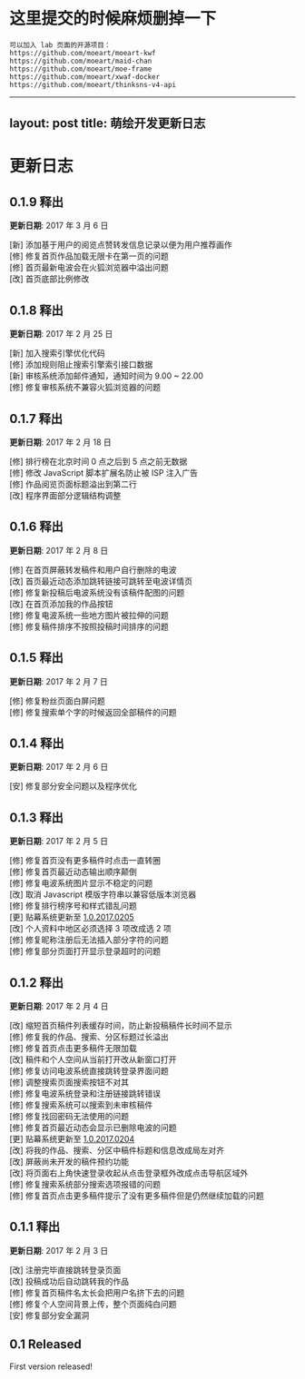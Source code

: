 # 这里提交的时候麻烦删掉一下
```
可以加入 lab 页面的开源项目：
https://github.com/moeart/moeart-kwf
https://github.com/moeart/maid-chan
https://github.com/moeart/moe-frame
https://github.com/moeart/xwaf-docker
https://github.com/moeart/thinksns-v4-api
```




---
layout: post
title: 萌绘开发更新日志
---
# 更新日志

## 0.1.9 释出

**更新日期**: 2017 年 3 月 6 日

[新] 添加基于用户的阅览点赞转发信息记录以便为用户推荐画作<br/>
[修] 修复首页作品加载无限卡在第一页的问题<br/>
[修] 首页最新电波会在火狐浏览器中溢出问题<br/>
[改] 首页底部比例修改<br/>


## 0.1.8 释出

**更新日期**: 2017 年 2 月 25 日

[新] 加入搜索引擎优化代码<br/>
[修] 添加规则阻止搜索引擎索引接口数据<br/>
[新] 审核系统添加邮件通知，通知时间为 9.00 ~ 22.00<br/>
[修] 修复审核系统不兼容火狐浏览器的问题<br/>


## 0.1.7 释出

**更新日期**: 2017 年 2 月 18 日

[修] 排行榜在北京时间 0 点之后到 5 点之前无数据<br/>
[修] 修改 JavaScript 脚本扩展名防止被 ISP 注入广告<br/>
[修] 作品阅览页面标题溢出到第二行<br/>
[改] 程序界面部分逻辑结构调整<br/>


## 0.1.6 释出

**更新日期**: 2017 年 2 月 8 日

[修] 在首页屏蔽转发稿件和用户自行删除的电波<br/>
[改] 首页最近动态添加跳转链接可跳转至电波详情页<br/>
[修] 修复新投稿后电波系统没有该稿件配图的问题<br/>
[改] 在首页添加我的作品按钮<br/>
[修] 修复电波系统一些地方图片被拉伸的问题<br/>
[修] 修复稿件排序不按照投稿时间排序的问题<br/>


## 0.1.5 释出

**更新日期**: 2017 年 2 月 7 日

[修] 修复粉丝页面白屏问题<br/>
[修] 修复搜索单个字的时候返回全部稿件的问题<br/>


## 0.1.4 释出

**更新日期**: 2017 年 2 月 6 日

[安] 修复部分安全问题以及程序优化<br/>


## 0.1.3 释出

**更新日期**: 2017 年 2 月 5 日

[修] 修复首页没有更多稿件时点击一直转圈<br/>
[修] 修复首页最近动态输出顺序颠倒<br/>
[修] 修复电波系统图片显示不稳定的问题<br/>
[改] 取消 Javascript 模版字符串以兼容低版本浏览器<br/>
[修] 修复排行榜序号和样式错乱问题<br/>
[更] 贴幕系统更新至 [1.0.2017.0205](http://www.acgdraw.com/js/acgdraw/tiemu.changelog.txt)<br/>
[改] 个人资料中地区必须选择 3 项改成选 2 项<br/>
[修] 修复昵称注册后无法插入部分字符的问题<br/>
[修] 修复部分页面打开显示登录超时的问题<br/>


## 0.1.2 释出

**更新日期**: 2017 年 2 月 4 日

[改] 缩短首页稿件列表缓存时间，防止新投稿稿件长时间不显示<br/>
[修] 修复我的作品、搜索、分区标题过长溢出<br/>
[修] 修复首页点击更多稿件无限加载<br/>
[改] 稿件和个人空间从当前打开改从新窗口打开<br/>
[修] 修复访问电波系统直接跳转登录界面问题<br/>
[修] 调整搜索页面搜索按钮不对其<br/>
[修] 修复电波系统登录和注册链接跳转错误<br/>
[修] 修复搜索系统可以搜索到未审核稿件<br/>
[修] 修复找回密码无法使用的问题<br/>
[修] 修复首页最近动态会显示已删除电波的问题<br/>
[更] 贴幕系统更新至 [1.0.2017.0204](http://www.acgdraw.com/js/acgdraw/tiemu.changelog.txt)<br/>
[改] 将我的作品、搜索、分区中稿件标题和信息改成局左对齐<br/>
[改] 屏蔽尚未开发的稿件预约功能<br/>
[改] 将页面右上角快速登录收起从点击登录框外改成点击导航区域外<br/>
[修] 修复搜索系统部分搜索选项报错的问题<br/>
[修] 修复首页点击更多稿件提示了没有更多稿件但是仍然继续加载的问题<br/>


## 0.1.1 释出

**更新日期**: 2017 年 2 月 3 日

[改] 注册完毕直接跳转登录页面<br/>
[改] 投稿成功后自动跳转我的作品<br/>
[修] 修复首页稿件名太长会把用户名挤下去的问题<br/>
[修] 修复个人空间背景上传，整个页面纯白问题<br/>
[安] 修复部分安全漏洞<br/>


## 0.1 Released

First version released!
